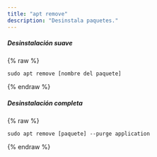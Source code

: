 ```yaml
---
title: "apt remove"
description: "Desinstala paquetes."
---
```

##### Desinstalación suave

{% raw %}
~~~liquid
sudo apt remove [nombre del paquete]
~~~
{% endraw %}

##### Desinstalación completa

{% raw %}
~~~liquid
sudo apt remove [paquete] --purge application
~~~
{% endraw %}
